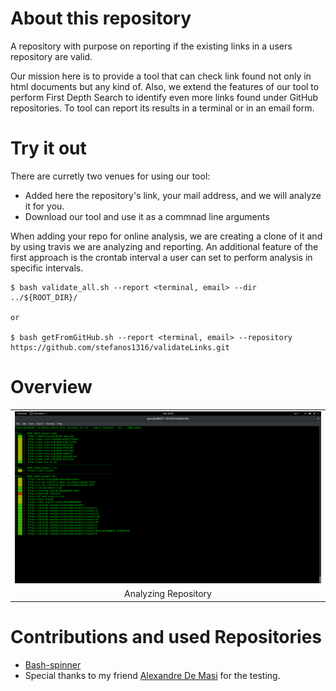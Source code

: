 # About this repository

A repository with purpose on reporting if the existing links in a users repository are valid.

Our mission here is to provide a tool that can check link found not only in html documents but any kind of. 
Also, we extend the features of our tool to perform First Depth Search to identify even more links found under GitHub repositories.
To tool can report its results in a terminal or in an email form. 


# Try it out

There are curretly two venues for using our tool:

* Added here the repository's link, your mail address, and we will analyze it for you. 
* Download our tool and use it as a commnad line arguments

When adding your repo for online analysis, we are creating a clone of it and by using travis we are analyzing and reporting.
An additional feature of the first approach is the crontab interval a user can set to perform analysis in specific intervals.

	$ bash validate_all.sh --report <terminal, email> --dir ../${ROOT_DIR}/

	or

	$ bash getFromGitHub.sh --report <terminal, email> --repository https://github.com/stefanos1316/validateLinks.git


# Overview

<p align="center">
<table class="image">
<tr><td> <img src="media/1.png"  /></td></tr>
<tr><td class="caption" align="center">Analyzing Repository</td></tr>
</table>
</p>


# Contributions and used Repositories

* [Bash-spinner](https://github.com/tlatsas/bash-spinner)
* Special thanks to my friend [Alexandre De Masi](https://github.com/SheepOnMeth) for the testing.
